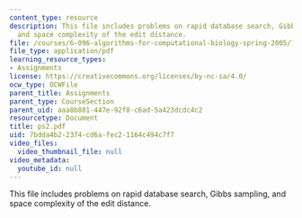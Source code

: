 ```yaml
---
content_type: resource
description: This file includes problems on rapid database search, Gibbs sampling,
  and space complexity of the edit distance.
file: /courses/6-096-algorithms-for-computational-biology-spring-2005/7bdda4b22374cd6afec21164c494c7f7_ps2.pdf
file_type: application/pdf
learning_resource_types:
- Assignments
license: https://creativecommons.org/licenses/by-nc-sa/4.0/
ocw_type: OCWFile
parent_title: Assignments
parent_type: CourseSection
parent_uid: aaa8b881-447e-92f8-c6ad-5a423dcdc4c2
resourcetype: Document
title: ps2.pdf
uid: 7bdda4b2-2374-cd6a-fec2-1164c494c7f7
video_files:
  video_thumbnail_file: null
video_metadata:
  youtube_id: null
---
```

This file includes problems on rapid database search, Gibbs sampling, and space complexity of the edit distance.
